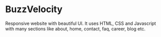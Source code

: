 # BuzzVelocity

Responsive website with beautiful UI. It uses HTML, CSS and Javascript with many sections like about, home, contact, faq, career, blog etc.
